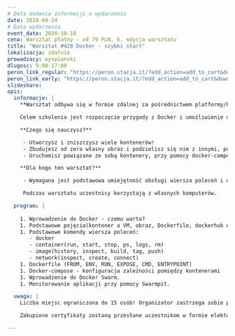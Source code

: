 ```yaml
---
# Data dodania informacji o wydarzeniu
date: 2018-09-24
# Data wydarzenia
event_date: 2020-10-18
cena: Warsztat płatny - od 79 PLN, 6. edycja warsztatu
title: "Warsztat #428 Docker - szybki start"
lokalizacja: zdalnie
prowadzacy: wyspianski
dlugosc: 9:00-17:00
peron_link_regular: "https://peron.stacja.it/?edd_action=add_to_cart&download_id=3123&edd_options[price_id]=1"
peron_link_early: "https://peron.stacja.it/?edd_action=add_to_cart&download_id=3123&edd_options[price_id]=2"
slideshare:
opis:
  informacje: |
    **Warsztat odbywa się w formie zdalnej za pośrednictwem platformy/komunikatora online, z wykorzystaniem dźwięku, obrazu z kamery, udostępniania ekranu komputera prowadzącego i uczestników.** 

    Celem szkolenia jest rozpoczęcie przygody z Docker i umożliwienie dalszej, samodzielnej pracy i rozwoju w tym obszarze.

    **Czego się nauczysz?**

     - Utworzysz i zniszczysz wiele kontenerów!
     - Zbudujesz od zera własny obraz i podzielisz się nim z innymi, poprzez dockerhub.
     - Uruchomisz powiązane ze sobą kontenery, przy pomocy docker-compose.

    **Dla kogo ten warsztat?**

     - Wymagana jest podstawowa umiejętność obsługi wiersza poleceń i dużo chęci do pracy.

     Podczas warsztatu uczestnicy korzystają z własnych komputerów. 

  program: |
 
    1. Wprowadzenie do Docker - czemu warto?
    1. Podstawowe pojęcia(kontener a VM, obraz, Dockerfile, dockerhub etc.)
    1. Podstawowe komendy wiersza poleceń: 
       - docker
       - container(run, start, stop, ps, logs, rm)
       - image(history, inspect, build, tag, push)
       - network(inspect, create, connect)
    1. Dockerfile (FROM, ENV, RUN, EXPOSE, CMD, ENTRYPOINT)
    1. Docker-compose - konfiguracja zależności pomiędzy kontenerami
    1. Wprowadzenie do Docker Swarm.
    1. Monitorowanie aplikacji przy pomocy Swarmpit.

  uwaga: |
    Liczba miejsc ograniczona do 15 osób! Organizator zastrzega sobie prawo do odwołania wydarzenia w przypadku niezgłoszenia się minimalnej liczby uczestników.

    Zakupione certyfikaty zostaną przesłane uczestnikom w formie elektoronicznej po warsztacie. Jeśli chcesz otrzymać zakupiony certyfikat w formie papierowej, zgłoś to mailowo na adres kontakt@stacja.it.

---
```

